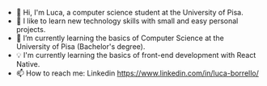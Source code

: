 - 👋 Hi, I'm Luca, a computer science student at the University of Pisa.
- 👀 I like to learn new technology skills with small and easy personal projects.
- 🌱 I’m currently learning the basics of Computer Science at the University of Pisa (Bachelor's degree).
- 💡 I'm currently learning the basics of front-end development with React Native.
- 📫 How to reach me: Linkedin https://www.linkedin.com/in/luca-borrello/


